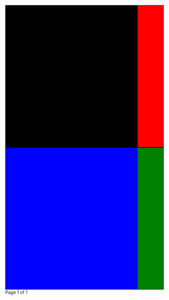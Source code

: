 <!DOCTYPE html>
<html lang="en">
<head>
    <meta charset="UTF-8">
    <meta name="viewport" content="width=device-width, initial-scale=1.0">
    <title>Four Divisions</title>
    <style>
        .container1{
            border:1px solid black;
            height: 450px;
            background:red;
        }
        .container2{
            border:1px solid black;
            height: 450px;
            background:green;
        }
        .oneone{
            border:1px soild black;
            height: 100%;
            width: 420px;
            background-color: black;
            color: white;
        }
        .twotwo{
            border:1px soild black;
            height: 100%;
            width: 420px;
            background-color:blue;
            color: white;
        }
    </style>
</head>
<body>
    <div class="container1">
        <div class="oneone">
        </div>
    </div>
    <div class="container2">
        <div class="twotwo">
        </div>
    </div>
</body>
</html>
Page 1 of 1
